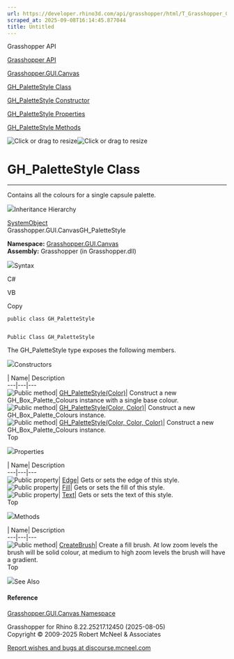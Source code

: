 ```yaml
---
url: https://developer.rhino3d.com/api/grasshopper/html/T_Grasshopper_GUI_Canvas_GH_PaletteStyle.htm
scraped_at: 2025-09-08T16:14:45.877044
title: Untitled
---
```


Grasshopper API

[Grasshopper API](../html/723c01da-9986-4db2-8f53-6f3a7494df75.htm
"Grasshopper API")

[Grasshopper.GUI.Canvas](../html/N_Grasshopper_GUI_Canvas.htm
"Grasshopper.GUI.Canvas")

[GH_PaletteStyle Class](../html/T_Grasshopper_GUI_Canvas_GH_PaletteStyle.htm
"GH_PaletteStyle Class")

[GH_PaletteStyle Constructor
](../html/Overload_Grasshopper_GUI_Canvas_GH_PaletteStyle__ctor.htm
"GH_PaletteStyle Constructor ")

[GH_PaletteStyle
Properties](../html/Properties_T_Grasshopper_GUI_Canvas_GH_PaletteStyle.htm
"GH_PaletteStyle Properties")

[GH_PaletteStyle
Methods](../html/Methods_T_Grasshopper_GUI_Canvas_GH_PaletteStyle.htm
"GH_PaletteStyle Methods")

![Click or drag to resize](../icons/TocOpen.gif)![Click or drag to
resize](../icons/TocClose.gif)

# GH_PaletteStyle Class  
  
---  
  
Contains all the colours for a single capsule palette.

![](../icons/SectionExpanded.png)Inheritance Hierarchy

[SystemObject](https://docs.microsoft.com/dotnet/api/system.object)  
Grasshopper.GUI.CanvasGH_PaletteStyle  

**Namespace:** [Grasshopper.GUI.Canvas](N_Grasshopper_GUI_Canvas.htm)  
**Assembly:** Grasshopper (in Grasshopper.dll)

![](../icons/SectionExpanded.png)Syntax

C#

VB

Copy

    
    
    public class GH_PaletteStyle
    
    
    Public Class GH_PaletteStyle

The GH_PaletteStyle type exposes the following members.

![](../icons/SectionExpanded.png)Constructors

| Name| Description  
---|---|---  
![Public method](../icons/pubmethod.gif)|
[GH_PaletteStyle(Color)](M_Grasshopper_GUI_Canvas_GH_PaletteStyle__ctor.htm)|
Construct a new GH_Box_Palette_Colours instance with a single base colour.  
![Public method](../icons/pubmethod.gif)| [GH_PaletteStyle(Color,
Color)](M_Grasshopper_GUI_Canvas_GH_PaletteStyle__ctor_1.htm)|  Construct a
new GH_Box_Palette_Colours instance.  
![Public method](../icons/pubmethod.gif)| [GH_PaletteStyle(Color, Color,
Color)](M_Grasshopper_GUI_Canvas_GH_PaletteStyle__ctor_2.htm)|  Construct a
new GH_Box_Palette_Colours instance.  
Top

![](../icons/SectionExpanded.png)Properties

| Name| Description  
---|---|---  
![Public property](../icons/pubproperty.gif)|
[Edge](P_Grasshopper_GUI_Canvas_GH_PaletteStyle_Edge.htm)|  Gets or sets the
edge of this style.  
![Public property](../icons/pubproperty.gif)|
[Fill](P_Grasshopper_GUI_Canvas_GH_PaletteStyle_Fill.htm)|  Gets or sets the
fill of this style.  
![Public property](../icons/pubproperty.gif)|
[Text](P_Grasshopper_GUI_Canvas_GH_PaletteStyle_Text.htm)|  Gets or sets the
text of this style.  
Top

![](../icons/SectionExpanded.png)Methods

| Name| Description  
---|---|---  
![Public method](../icons/pubmethod.gif)|
[CreateBrush](M_Grasshopper_GUI_Canvas_GH_PaletteStyle_CreateBrush.htm)|
Create a fill brush. At low zoom levels the brush will be solid colour, at
medium to high zoom levels the brush will have a gradient.  
Top

![](../icons/SectionExpanded.png)See Also

#### Reference

[Grasshopper.GUI.Canvas Namespace](N_Grasshopper_GUI_Canvas.htm)

Grasshopper for Rhino 8.22.25217.12450 (2025-08-05)  
Copyright © 2009-2025 Robert McNeel & Associates

[Report wishes and bugs at
discourse.mcneel.com](https://discourse.mcneel.com/c/grasshopper)

